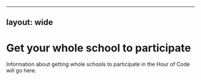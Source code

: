 * * *

## layout: wide

# Get your whole school to participate

Information about getting whole schools to participate in the Hour of Code will go here.